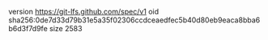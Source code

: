 version https://git-lfs.github.com/spec/v1
oid sha256:0de7d33d79b31e5a35f02306ccdceaedfec5b40d80eb9eaca8bba6b6d3f7d9fe
size 2583
